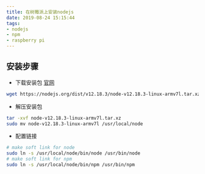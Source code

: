 ```yaml
---
title: 在树莓派上安装nodejs
date: 2019-08-24 15:15:44
tags:
- nodejs
- npm
- raspberry pi
---
```


## 安装步骤
- 下载安装包 [官网](https://nodejs.org/en/download/)
``` bash
wget https://nodejs.org/dist/v12.18.3/node-v12.18.3-linux-armv7l.tar.xz
```

- 解压安装包
``` bash
tar -xvf node-v12.18.3-linux-armv7l.tar.xz
sudo mv node-v12.18.3-linux-armv7l /usr/local/node
```

- 配置链接
``` bash
# make soft link for node
sudo ln -s /usr/local/node/bin/node /usr/bin/node
# make soft link for npm
sudo ln -s /usr/local/node/bin/npm /usr/bin/npm
```

